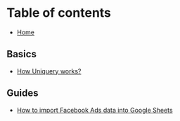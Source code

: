 # Table of contents

* [Home](README.md)

## Basics

* [How Uniquery works?](basics/how-uniquery-works.md)

## Guides

* [How to import Facebook Ads data into Google Sheets](guides/how-to-import-facebook-ads-data-into-google-sheets.md)
